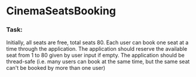 # CinemaSeatsBooking

### Task:

Initially, all seats are free, total seats 80. 
Each user can book one seat at a time through the application. 
The application should reserve the available seat from 1 to 80 given by user input if empty. 
The application should be thread-safe (i.e. many users can book at the same time, but the same seat can't be booked by more than one user)

